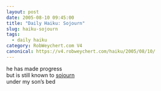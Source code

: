 ```yaml
---
layout: post
date: 2005-08-10 09:45:00
title: "Daily Haiku: Sojourn"
slug: haiku-sojourn
tags:
  - daily haiku
category: RobWeychert.com V4
canonical: https://v4.robweychert.com/haiku/2005/08/10/
---
```


he has made progress  
but is still known to [sojourn](http://dictionary.reference.com/wordoftheday/archive/2005/08/10.html)  
under my son’s bed
